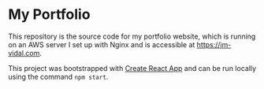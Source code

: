 # My Portfolio

This repository is the source code for my portfolio website, which is running on an AWS server I set up with Nginx and is accessible at https://jm-vidal.com.

This project was bootstrapped with [Create React App](https://github.com/facebook/create-react-app) and can be run locally using the command `npm start`.

